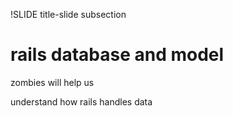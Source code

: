 !SLIDE title-slide subsection

# rails database and model #

zombies will help us

understand how rails handles data

